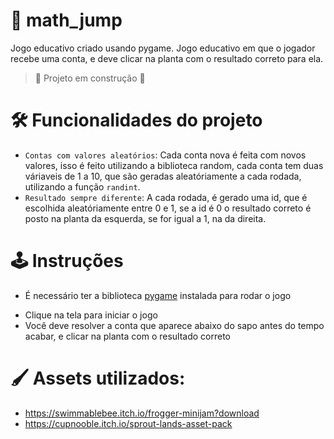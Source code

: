 # 🐸 math_jump

Jogo educativo criado usando pygame. Jogo educativo em que o jogador recebe uma conta, e deve clicar na planta com o resultado correto para ela.

> 🚧 Projeto em construção 🚧

# 🛠️ Funcionalidades do projeto

- `Contas com valores aleatórios`: Cada conta nova é feita com novos valores, isso é feito utilizando a biblioteca random, cada conta tem duas váriaveis de 1 a 10, que são geradas aleatóriamente a cada rodada, utilizando a função `randint`.
- `Resultado sempre diferente`: A cada rodada, é gerado uma id, que é escolhida aleatóriamente entre 0 e 1, se a id é 0 o resultado correto é posto na planta da esquerda, se for igual a 1, na da direita.

# 🕹️ Instruções

* É necessário ter a biblioteca [pygame](https://www.pygame.org/) instalada para rodar o jogo
    
- Clique na tela para iniciar o jogo
- Você deve resolver a conta que aparece abaixo do sapo antes do tempo acabar, e clicar na planta com o resultado correto

# 🖌️ Assets utilizados:

- https://swimmablebee.itch.io/frogger-minijam?download
- https://cupnooble.itch.io/sprout-lands-asset-pack
